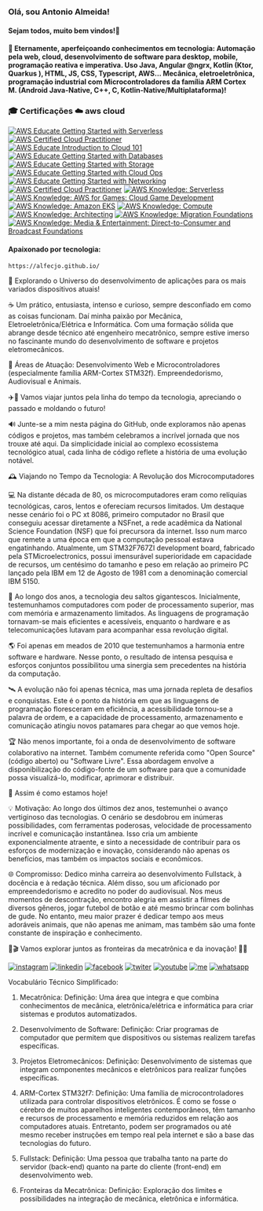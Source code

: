 ### Olá, sou Antonio Almeida!
####    Sejam todos, muito bem vindos!👋

<!--
**alfecjo/alfecjo** is a ✨ _special_ ✨ repository because its `README.md` (this file) appears on your GitHub profile.
https://dev.to/envoy_/150-badges-for-github-pnk
- 🌱 I’m currently learning ...
- 👯 I’m looking to collaborate on ...
- 🤔 I’m looking for help with ...
- 💬 Ask me about ...
- 📫 How to reach me: ...
- 😄 Pronouns: ...
- ⚡ Fun fact: ...
- 📫 alfecjo@hotmail.com
- 📫 alfecjo@gmail.com
- 📫 antonioalmeida@alunos.utfpr.edu.br
-->

#### 🔭 Eternamente, aperfeiçoando conhecimentos em tecnologia: Automação pela web, cloud, desenvolvimento de software para desktop, mobile, programação reativa e imperativa. Uso Java, Angular @ngrx, Kotlin (Ktor, Quarkus ), HTML, JS, CSS, Typescript, AWS... Mecânica, eletroeletrônica, programação industrial com  Microcontroladores da família ARM Cortex M. (Android Java-Native, C++, C, Kotlin-Native/Multiplataforma)!

### 🎓 Certificações ☁️ aws cloud

[![AWS Educate Getting Started with Serverless](https://images.credly.com/size/110x110/images/44e2c252-5d19-4574-9646-005f7225bf53/image.png)](https://www.credly.com/badges/78fcb09b-1a1d-44b6-85bb-114a7402193b "AWS Educate Getting Started with Serverless")
[![AWS Certified Cloud Practitioner](https://images.credly.com/size/110x110/images/629a2bb9-14a6-47b3-b17e-f1056b1404d0/image.png)](https://www.credly.com/badges/9b6d8643-c840-4057-89b2-5f4a280141f2 "AWS re/Start")
[![AWS Educate Introduction to Cloud 101](https://images.credly.com/size/110x110/images/8d67bbf4-128b-4141-b5f1-1bc61bbfbaa6/image.png)](https://www.credly.com/badges/e14ef976-f611-435e-9ffa-e95db7768b43 "AWS Educate Introduction to Cloud 101")
[![AWS Educate Getting Started with Databases](https://images.credly.com/size/110x110/images/6f135924-7645-4bd2-ab68-3bc0b49c7e27/image.png)](https://www.credly.com/badges/4b85ca74-95cf-446c-808d-ba9244108fe3 "AWS Educate Getting Started with Databases")
[![AWS Educate Getting Started with Storage](https://images.credly.com/size/110x110/images/5bf37709-4b69-4cdc-9edc-af7b3370d427/image.png)](https://www.credly.com/badges/7ca7bb54-b1bf-46b9-b103-586511496613 "AWS Educate Getting Started with Storage")
[![AWS Educate Getting Started with Cloud Ops](https://images.credly.com/size/110x110/images/01c3b0d4-a225-483b-a762-460473658c1a/image.png)](https://www.credly.com/badges/e9a4d5e3-9671-4465-8e49-d0960ad6d12c "AWS Educate Getting Started with Cloud Ops")
[![AWS Educate Getting Started with Networking](https://images.credly.com/size/110x110/images/979e42e2-1d32-4d21-97ea-53d991ea50fb/image.png)](https://www.credly.com/earner/earned/badge/64cdc956-0eb8-4349-89ff-2ef15844e15f "AWS Educate Getting Started with Networking")
[![AWS Certified Cloud Practitioner](https://images.credly.com/size/110x110/images/00634f82-b07f-4bbd-a6bb-53de397fc3a6/image.png)](https://www.credly.com/badges/c688a674-597d-49b5-9664-9d4bf2ed6e78 "AWS Certified Cloud Practitioner")
[![AWS Knowledge: Serverless](https://images.credly.com/size/110x110/images/e07c6cc4-b737-4d7e-8ce8-66b6b7a60367/image.png)](https://www.credly.com/badges/c2d9d52a-19e6-4d5c-87bb-d523a42dec0c "AWS Knowledge: Serverless")
[![AWS Knowledge: AWS for Games: Cloud Game Development](https://images.credly.com/size/110x110/images/1e1e332c-cbe5-4358-9491-748cc5c5d15f/image.png)](https://www.credly.com/earner/earned/badge/39633024-d150-4dc7-bbf5-7d560ac4d869 "AWS Knowledge: AWS for Games: Cloud Game Development")
[![AWS Knowledge: Amazon EKS](https://images.credly.com/size/110x110/images/9bcbde6d-1754-4617-9337-124f7b10a6c2/image.png)](https://www.credly.com/earner/earned/badge/fd90f7d6-485a-4915-a382-3686d76c5d39 "AWS Knowledge: Amazon EKS")
[![AWS Knowledge: Compute](https://images.credly.com/size/110x110/images/eba18772-5ecf-471b-b8af-dda79815b544/image.png)](https://www.credly.com/badges/717ac748-196e-4aa4-9632-01f6abae7813 "AWS Knowledge: Compute")
[![AWS Knowledge: Architecting](https://images.credly.com/size/110x110/images/519a6dba-f145-4c1a-85a2-1d173d6898d9/image.png)](https://www.credly.com/badges/22dc47fc-c3bc-4ec7-bae8-c50fa015b40d "AWS Knowledge: Architecting")
[![AWS Knowledge: Migration Foundations](https://images.credly.com/size/110x110/images/4163dc96-eec3-49c2-87b3-6a98172e160c/image.png)](https://www.credly.com/badges/1ef1bf0f-4cd8-4208-81fe-d64e9235213e "AWS Knowledge: Migration Foundations")
[![AWS Knowledge: Media & Entertainment: Direct-to-Consumer and Broadcast Foundations](https://images.credly.com/size/110x110/images/0c6f66be-4cd6-4d98-b132-a9a87dc6ecbe/image.png)]([https://www.credly.com/badges/1ef1bf0f-4cd8-4208-81fe-d64e9235213e](https://images.credly.com/size/340x340/images/0c6f66be-4cd6-4d98-b132-a9a87dc6ecbe/image.png) "AWS Knowledge: Media & Entertainment: Direct-to-Consumer and Broadcast Foundations")

#### Apaixonado por tecnologia:
   
    https://alfecjo.github.io/

🚀 Explorando o Universo do desenvolvimento de aplicações para os mais variados dispositivos atuais!

☕ Um prático, entusiasta, intenso e curioso, sempre desconfiado em como as coisas funcionam. Daí minha paixão por Mecânica, Eletroeletrônica/Elétrica e Informática. Com uma formação sólida que abrange desde técnico até engenheiro mecatrônico, sempre estive imerso no fascinante mundo do desenvolvimento de software e projetos eletromecânicos.

🔧 Áreas de Atuação:
Desenvolvimento Web e Microcontroladores (especialmente família ARM-Cortex STM32f).
Empreendedorismo, Audiovisual e Animais.

✈️🗽 Vamos viajar juntos pela linha do tempo da tecnologia, apreciando o passado e moldando o futuro!

🔊 Junte-se a mim nesta página do GitHub, onde exploramos não apenas códigos e projetos, mas também celebramos a incrível jornada que nos trouxe até aqui. Da simplicidade inicial ao complexo ecossistema tecnológico atual, cada linha de código reflete a história de uma evolução notável.

🕰️ Viajando no Tempo da Tecnologia: A Revolução dos Microcomputadores

💻 Na distante década de 80, os microcomputadores eram como relíquias tecnológicas, caros, lentos e ofereciam recursos limitados. Um destaque nesse cenário foi o PC xt 8086, primeiro computador no Brasil que conseguiu acessar diretamente a NSFnet, a rede acadêmica da National Science Foundation (NSF) que foi precursora da internet. Isso num marco que remete a uma época em que a computação pessoal estava engatinhando. Atualmente, um STM32F767ZI development board, fabricado pela STMicroelectronics, possui imensurável superioridade em capacidade de recursos, um centésimo do tamanho e peso em relação ao primeiro PC lançado pela IBM em 12 de Agosto de 1981 com a denominação comercial IBM 5150.

💾 Ao longo dos anos, a tecnologia deu saltos gigantescos. Inicialmente, testemunhamos computadores com poder de processamento superior, mas com memória e armazenamento limitados. As linguagens de programação tornavam-se mais eficientes e acessíveis, enquanto o hardware e as telecomunicações lutavam para acompanhar essa revolução digital.

🌎 Foi apenas em meados de 2010 que testemunhamos a harmonia entre software e hardware. Nesse ponto, o resultado de intensa pesquisa e esforços conjuntos possibilitou uma sinergia sem precedentes na história da computação.

🛰️ A evolução não foi apenas técnica, mas uma jornada repleta de desafios e conquistas. Este é o ponto da história em que as linguagens de programação floresceram em eficiência, a acessibilidade tornou-se a palavra de ordem, e a capacidade de processamento, armazenamento e comunicação atingiu novos patamares para chegar ao que vemos hoje.

🏆 Não menos importante, foi a onda de desenvolvimento de software colaborativo na internet. Também comumente referida como "Open Source" (código aberto) ou "Software Livre". Essa abordagem envolve a disponibilização do código-fonte de um software para que a comunidade possa visualizá-lo, modificar, aprimorar e distribuir. 

👀 Assim é como estamos hoje!

💡 Motivação:
Ao longo dos últimos dez anos, testemunhei o avanço vertiginoso das tecnologias. O cenário se desdobrou em inúmeras possibilidades, com ferramentas poderosas, velocidade de processamento incrível e comunicação instantânea. Isso cria um ambiente exponencialmente atraente, e sinto a necessidade de contribuir para os esforços de modernização e inovação, considerando não apenas os benefícios, mas também os impactos sociais e econômicos.

🌐 Compromisso:
Dedico minha carreira ao desenvolvimento Fullstack, à docência e à redação técnica. Além disso, sou um aficionado por empreendedorismo e acredito no poder do audiovisual. Nos meus momentos de descontração, encontro alegria em assistir a filmes de diversos gêneros, jogar futebol de botão e até mesmo brincar com bolinhas de gude. No entanto, meu maior prazer é dedicar tempo aos meus adoráveis animais, que não apenas me animam, mas também são uma fonte constante de inspiração e conhecimento.

🥇🎬 Vamos explorar juntos as fronteiras da mecatrônica e da inovação! 🤖✨

<!-- <img  height="180em" src="https://github-readme-stats.vercel.app/api?username=alfecjo&show_icons=true&theme=great-gatsby&include_all_commits=true&count_private=true"/> 

<img align="right" height="180em" src="https://github-readme-stats.vercel.app/api/top-langs/?username=alfecjo&layout=compact&langs_count=16&theme=great-gatsby"/>
-->
[![instagram](https://img.shields.io/badge/Instagram-E4405F?style=for-the-badge&logo=instagram&logoColor=white)](https://www.instagram.com/invites/contact/?i=6t7s2k4yyafo&utm_content=21w0zon)
[![linkedin](https://img.shields.io/badge/LinkedIn-0077B5?style=for-the-badge&logo=linkedin&logoColor=white)](https://www.linkedin.com/in/antonio-almeida-79028910a)
[![facebook](https://img.shields.io/badge/Facebook-1877F2?style=for-the-badge&logo=facebook&logoColor=white)](https://www.facebook.com/alfecjo)
[![twiter](https://img.shields.io/badge/Twitter-1DA1F2?style=for-the-badge&logo=twitter&logoColor=white)](https://twitter.com/alfecjo)
[![youtube](https://img.shields.io/badge/YouTube-FF0000?style=for-the-badge&logo=youtube&logoColor=white)](https://www.youtube.com/@acthings)
[![me](https://img.shields.io/badge/website-000000?style=for-the-badge&logo=About.me&logoColor=white)](https://alfecjo.github.io/)
[![whatsapp](https://img.shields.io/badge/WhatsApp-25D366?style=for-the-badge&logo=whatsapp&logoColor=white)](https://api.whatsapp.com/send?phone=5511934130986&text=Oi%20Antonio)

Vocabulário Técnico Simplificado:
1. Mecatrônica:
Definição: Uma área que integra e que combina conhecimentos de mecânica, eletrônica/elétrica e informática para criar
sistemas e produtos automatizados.

3. Desenvolvimento de Software:
Definição: Criar programas de computador que permitem que dispositivos ou sistemas realizem tarefas específicas.

4. Projetos Eletromecânicos:
Definição: Desenvolvimento de sistemas que integram componentes mecânicos e eletrônicos para realizar funções específicas.

5. ARM-Cortex STM32f7:
Definição: Uma família de microcontroladores utilizada para controlar dispositivos eletrônicos.
É como se fosse o cérebro de muitos aparelhos inteligentes contemporâneos, têm tamanho e recursos de processamento e memória
reduzidos em relação aos computadores atuais. Entretanto, podem ser programados ou até mesmo receber
instruções em tempo real pela internet e são a base das tecnologias do futuro.

7. Fullstack:
Definição: Uma pessoa que trabalha tanto na parte do servidor (back-end) quanto na parte do cliente (front-end) em
desenvolvimento web.

8. Fronteiras da Mecatrônica:
Definição: Exploração dos limites e possibilidades na integração de mecânica, eletrônica e informática.
